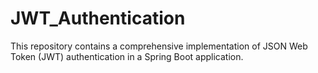 # JWT_Authentication
This repository contains a comprehensive implementation of JSON Web Token (JWT) authentication in a Spring Boot  application.
